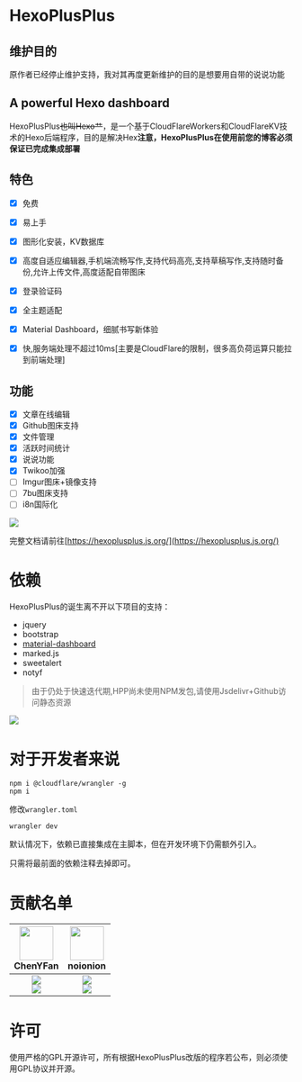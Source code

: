 # HexoPlusPlus
## 维护目的
原作者已经停止维护支持，我对其再度更新维护的目的是想要用自带的说说功能

## A powerful Hexo dashboard

HexoPlusPlus~~也叫Hexo艹~~，是一个基于CloudFlareWorkers和CloudFlareKV技术的Hexo后端程序，目的是解决Hex**注意，HexoPlusPlus在使用前您的博客必须保证已完成集成部署**

## 特色

- [x] 免费
- [x] 易上手
- [x] 图形化安装，KV数据库
- [x] 高度自适应编辑器,手机端流畅写作,支持代码高亮,支持草稿写作,支持随时备份,允许上传文件,高度适配自带图床
- [x] 登录验证码
- [x] 全主题适配
- [x] Material Dashboard，细腻书写新体验
- [x] 快,服务端处理不超过10ms[主要是CloudFlare的限制，很多高负荷运算只能拉到前端处理]


## 功能
- [x] 文章在线编辑
- [x] Github图床支持
- [x] 文件管理
- [x] 活跃时间统计
- [x] 说说功能
- [x] Twikoo加强
- [ ] Imgur图床+镜像支持
- [ ] 7bu图床支持
- [ ] i8n国际化

![](https://cdn.jsdelivr.net/gh/HexoPlusPlus/CDN@master/doc_img/b_1.png)

完整文档请前往[https://hexoplusplus.js.org/](https://hexoplusplus.js.org/)

# 依赖

HexoPlusPlus的诞生离不开以下项目的支持：

- jquery
- bootstrap
- [material-dashboard](https://github.com/creativetimofficial/material-dashboard)
- marked.js
- sweetalert
- notyf


> 由于仍处于快速迭代期,HPP尚未使用NPM发包,请使用Jsdelivr+Github访问静态资源

![](https://starchart.cc/HexoPlusPlus/HexoPlusPlus.svg)


# 对于开发者来说

```shell
npm i @cloudflare/wrangler -g
npm i
```

修改`wrangler.toml`

```shell
wrangler dev
```

默认情况下，依赖已直接集成在主脚本，但在开发环境下仍需额外引入。

只需将最前面的依赖注释去掉即可。

# 贡献名单

| <img src="https://avatars.githubusercontent.com/u/53730587?s=460&u=0c56dc9cd4eef4a3afc3f911915f234742baebf7&v=4" width="60px"></br> ChenYFan | <img src="https://avatars.githubusercontent.com/u/72645310?s=460&u=c95ac0a574648a9389a60ce2ff341a8004f49f20&v=4" width="60px"></br> noionion |
| :---: | :---: |
| ![](https://shields.io/badge/Coding-green?logo=visual-studio-code&style=for-the-badge)<br>![](https://shields.io/badge/BugTester-yellow?logo=open-bug-bounty&style=for-the-badge) | ![](https://shields.io/badge/BugTester-yellow?logo=open-bug-bounty&style=for-the-badge)<br>![](https://shields.io/badge/CSSCoder-orange?logo=css3&style=for-the-badge) |


# 许可

使用严格的GPL开源许可，所有根据HexoPlusPlus改版的程序若公布，则必须使用GPL协议并开源。
